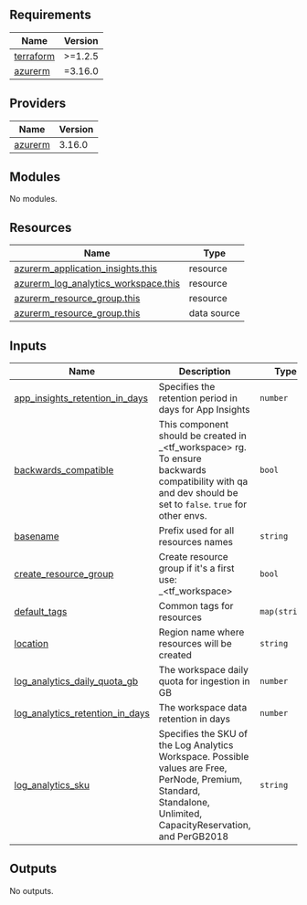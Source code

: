 <!-- BEGIN_TF_DOCS -->
## Requirements

| Name | Version |
|------|---------|
| <a name="requirement_terraform"></a> [terraform](#requirement\_terraform) | >=1.2.5 |
| <a name="requirement_azurerm"></a> [azurerm](#requirement\_azurerm) | =3.16.0 |

## Providers

| Name | Version |
|------|---------|
| <a name="provider_azurerm"></a> [azurerm](#provider\_azurerm) | 3.16.0 |

## Modules

No modules.

## Resources

| Name | Type |
|------|------|
| [azurerm_application_insights.this](https://registry.terraform.io/providers/hashicorp/azurerm/3.16.0/docs/resources/application_insights) | resource |
| [azurerm_log_analytics_workspace.this](https://registry.terraform.io/providers/hashicorp/azurerm/3.16.0/docs/resources/log_analytics_workspace) | resource |
| [azurerm_resource_group.this](https://registry.terraform.io/providers/hashicorp/azurerm/3.16.0/docs/resources/resource_group) | resource |
| [azurerm_resource_group.this](https://registry.terraform.io/providers/hashicorp/azurerm/3.16.0/docs/data-sources/resource_group) | data source |

## Inputs

| Name | Description | Type | Default | Required |
|------|-------------|------|---------|:--------:|
| <a name="input_app_insights_retention_in_days"></a> [app\_insights\_retention\_in\_days](#input\_app\_insights\_retention\_in\_days) | Specifies the retention period in days for App Insights | `number` | n/a | yes |
| <a name="input_backwards_compatible"></a> [backwards\_compatible](#input\_backwards\_compatible) | This component should be created in <basename>\_<tf\_workspace> rg. To ensure backwards compatibility with qa and dev should be set to `false`. `true` for other envs. | `bool` | `false` | no |
| <a name="input_basename"></a> [basename](#input\_basename) | Prefix used for all resources names | `string` | `"oss"` | no |
| <a name="input_create_resource_group"></a> [create\_resource\_group](#input\_create\_resource\_group) | Create resource group if it's a first use:  <basename>\_<tf\_workspace> | `bool` | `false` | no |
| <a name="input_default_tags"></a> [default\_tags](#input\_default\_tags) | Common tags for resources | `map(string)` | n/a | yes |
| <a name="input_location"></a> [location](#input\_location) | Region name where resources will be created | `string` | n/a | yes |
| <a name="input_log_analytics_daily_quota_gb"></a> [log\_analytics\_daily\_quota\_gb](#input\_log\_analytics\_daily\_quota\_gb) | The workspace daily quota for ingestion in GB | `number` | n/a | yes |
| <a name="input_log_analytics_retention_in_days"></a> [log\_analytics\_retention\_in\_days](#input\_log\_analytics\_retention\_in\_days) | The workspace data retention in days | `number` | n/a | yes |
| <a name="input_log_analytics_sku"></a> [log\_analytics\_sku](#input\_log\_analytics\_sku) | Specifies the SKU of the Log Analytics Workspace. Possible values are Free, PerNode, Premium, Standard, Standalone, Unlimited, CapacityReservation, and PerGB2018 | `string` | n/a | yes |

## Outputs

No outputs.
<!-- END_TF_DOCS -->